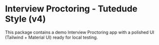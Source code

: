 # Interview Proctoring - Tutedude Style (v4)

This package contains a demo Interview Proctoring app with a polished UI (Tailwind + Material UI) ready for local testing.

